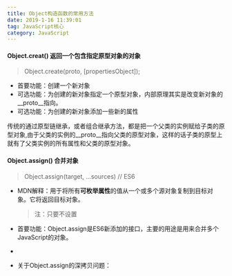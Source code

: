 ```yaml
---
title: Object构造函数的常用方法
date: 2019-1-16 11:39:01
tag: JavaScript核心
category: JavaScript
---
```

#### Object.creat() 返回一个包含指定原型对象的对象

>  Object.create(proto, [propertiesObject]);

- 首要功能：创建一个新对象
- 可选功能：为创建的新对象指定一个原型对象，内部原理其实是改变新对象的__proto__指向。
- 可选功能：为创建的新对象添加一些新的属性

传统的通过原型链继承，或者组合继承方法，都是把一个父类的实例赋给子类的原型对象,由于父类的实例的__proto__指向父类的原型对象，这样的话子类的原型上就有了父类实例的所有属性和父类的原型对象。

#### Object.assign() 合并对象

> Object.assign(target, ...sources)   // ES6

- MDN解释：用于将所有**可枚举属性**的值从一个或多个源对象复制到目标对象。它将返回目标对象。
    > 注：只要不设置 
- 首要功能：Object.assign是ES6新添加的接口，主要的用途是用来合并多个JavaScript的对象。
- 


- 关于Object.assign的深拷贝问题：
